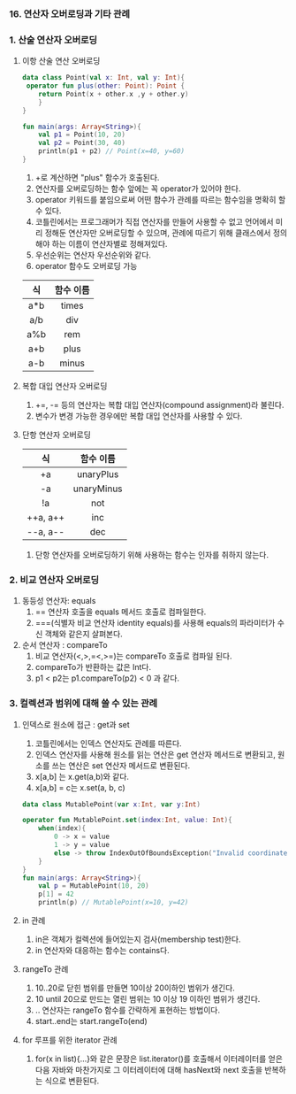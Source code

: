 ### 16. 연산자 오버로딩과 기타 관례
### 1. 산술 연산자 오버로딩
1. 이항 산술 연산 오버로딩

    ```kotlin
    data class Point(val x: Int, val y: Int){
     operator fun plus(other: Point): Point {
        return Point(x + other.x ,y + other.y)
        }
    }

    fun main(args: Array<String>){
        val p1 = Point(10, 20)
        val p2 = Point(30, 40)
        println(p1 + p2) // Point(x=40, y=60)
    }
    ```

    1. +로 계산하면 "plus" 함수가 호출된다.
    2. 연산자를 오버로딩하는 함수 앞에는 꼭 operator가 있어야 한다.
    3. operator 키워드를 붙임으로써 어떤 함수가 관례를 따르는 함수임을 명확히 할 수 있다.
    4. 코틀린에서는 프로그래머가 직접 연산자를 만들어 사용할 수 없고 언어에서 미리 정해둔 연산자만 오버로딩할 수 있으며, 관례에 따르기 위해 클래스에서 정의해야 하는 이름이 연산자별로 정해져있다.
    5. 우선순위는 연산자 우선순위와 같다.
    6. operator 함수도 오버로딩 가능

    |식|함수 이름|
    |:-:|:-:|
    |a*b|times|
    |a/b|div|
    |a%b|rem|
    |a+b|plus|
    |a-b|minus|

2. 복합 대입 연산자 오버로딩
    1. +=, -= 등의 연산자는 복합 대입 연산자(compound assignment)라 불린다.
    2. 변수가 변경 가능한 경우에만 복합 대입 연산자를 사용할 수 있다.
3. 단항 연산자 오버로딩
    
    |식|함수 이름|
    |:-:|:-:|
    |+a|unaryPlus|
    |-a|unaryMinus|
    |!a|not|
    |++a, a++|inc|
    |--a, a--|dec|

    1. 단항 연산자를 오버로딩하기 위해 사용하는 함수는 인자를 취하지 않는다.

### 2. 비교 연산자 오버로딩
1. 동등성 연산자: equals
    1. == 연산자 호출을 equals 메서드 호출로 컴파일한다.
    2. ===(식별자 비교 연산자 identity equals)를 사용해 equals의 파라미터가 수신 객체와 같은지 살펴본다.
2. 순서 연산자 : compareTo
    1. 비교 연산자(<,>,=<,>=)는 compareTo 호출로 컴파일 된다.
    2. compareTo가 반환하는 값은 Int다.
    3. p1 < p2는 p1.compareTo(p2) < 0 과 같다.

### 3. 컬렉션과 범위에 대해 쓸 수 있는 관례
1. 인덱스로 원소에 접근 : get과 set
    1. 코틀린에서는 인덱스 연산자도 관례를 따른다. 
    2. 인덱스 연산자를 사용해 원소를 읽는 연산은 get 연산자 메서드로 변환되고, 원소를 쓰는 연산은 set 연산자 메서드로 변환된다.
    3. x[a,b] 는 x.get(a,b)와 같다.
    4. x[a,b] = c는 x.set(a, b, c)

    ```kotlin
    data class MutablePoint(var x:Int, var y:Int)

    operator fun MutablePoint.set(index:Int, value: Int){
        when(index){
            0 -> x = value
            1 -> y = value
            else -> throw IndexOutOfBoundsException("Invalid coordinate $index")
        }
    }
    fun main(args: Array<String>){
        val p = MutablePoint(10, 20)
        p[1] = 42
        println(p) // MutablePoint(x=10, y=42)
    ```

2. in 관례
    1. in은 객체가 컬렉션에 들어있는지 검사(membership test)한다. 
    2. in 연산자와 대응하는 함수는 contains다.
3. rangeTo 관례
    1. 10..20로 닫힌 범위를 만들면 10이상 20이하인 범위가 생긴다.
    2. 10 until 20으로 만드는 열린 범위는 10 이상 19 이하인 범위가 생긴다.
    3. .. 연산자는 rangeTo 함수를 간략하게 표현하는 방법이다.
    4. start..end는 start.rangeTo(end)
4. for 루프를 위한 iterator 관례
    1. for(x in list){...}와 같은 문장은 list.iterator()를 호출해서 이터레이터를 얻은 다음 자바와 마찬가지로 그 이터레이터에 대해 hasNext와 next 호출을 반복하는 식으로 변환된다.
    
